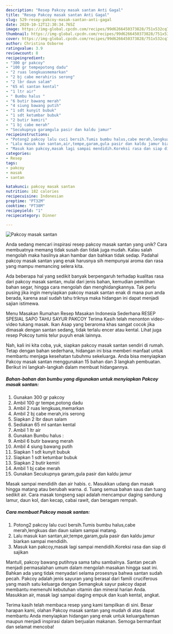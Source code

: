 ```yaml
---
description: "Resep Pakcoy masak santan Anti Gagal"
title: "Resep Pakcoy masak santan Anti Gagal"
slug: 529-resep-pakcoy-masak-santan-anti-gagal
date: 2020-10-12T12:30:34.765Z
image: https://img-global.cpcdn.com/recipes/99d6266450373828/751x532cq70/pakcoy-masak-santan-foto-resep-utama.jpg
thumbnail: https://img-global.cpcdn.com/recipes/99d6266450373828/751x532cq70/pakcoy-masak-santan-foto-resep-utama.jpg
cover: https://img-global.cpcdn.com/recipes/99d6266450373828/751x532cq70/pakcoy-masak-santan-foto-resep-utama.jpg
author: Christina Osborne
ratingvalue: 3.9
reviewcount: 8
recipeingredient:
- "300 gr pakcoy"
- "100 gr tempepotong dadu"
- "2 ruas lengkuasmemarkan"
- "2 bj cabe merahiris serong"
- "2 lbr daun salam"
- "65 ml santan kental"
- "1 ltr air"
- " Bumbu halus "
- "6 butir bawang merah"
- "4 siung bawang putih"
- "1 sdt kunyit bubuk"
- "1 sdt ketumbar bubuk"
- "2 butir kemiri"
- "1 bj cabe merah"
- "Secukupnya garamgula pasir dan kaldu jamur"
recipeinstructions:
- "Potong2 pakcoy lalu cuci bersih.Tumis bumbu halus,cabe merah,lengkuas dan daun salam sampai matang."
- "Lalu masuk kan santan,air,tempe,garam,gula pasir dan kaldu jamur biarkan sampai mendidih."
- "Masuk kan pakcoy,masak lagi sampai mendidih.Koreksi rasa dan siap di sajikan"
categories:
- Resep
tags:
- pakcoy
- masak
- santan

katakunci: pakcoy masak santan 
nutrition: 182 calories
recipecuisine: Indonesian
preptime: "PT32M"
cooktime: "PT38M"
recipeyield: "1"
recipecategory: Dinner

---
```



![Pakcoy masak santan](https://img-global.cpcdn.com/recipes/99d6266450373828/751x532cq70/pakcoy-masak-santan-foto-resep-utama.jpg)

Anda sedang mencari inspirasi resep pakcoy masak santan yang unik? Cara membuatnya memang tidak susah dan tidak juga mudah. Kalau salah mengolah maka hasilnya akan hambar dan bahkan tidak sedap. Padahal pakcoy masak santan yang enak harusnya sih mempunyai aroma dan rasa yang mampu memancing selera kita.

Ada beberapa hal yang sedikit banyak berpengaruh terhadap kualitas rasa dari pakcoy masak santan, mulai dari jenis bahan, kemudian pemilihan bahan segar, hingga cara mengolah dan menghidangkannya. Tak perlu pusing jika ingin menyiapkan pakcoy masak santan enak di mana pun anda berada, karena asal sudah tahu triknya maka hidangan ini dapat menjadi sajian istimewa.

Menu Masakan Rumahan Resep Masakan Indonesia Sederhana RESEP SPESIAL SAPO TAHU SAYUR PAKCOY Terima Kasih telah menonton video-video tukang masak. Ikan Asap yang beraroma khas sangat cocok jika dimasak dengan santan sedang, tidak terlalu encer atau kental. Lihat juga resep Pokcoy tumis telur puyuh enak lainnya.


Nah, kali ini kita coba, yuk, siapkan pakcoy masak santan sendiri di rumah. Tetap dengan bahan sederhana, hidangan ini bisa memberi manfaat untuk membantu menjaga kesehatan tubuhmu sekeluarga. Anda bisa menyiapkan Pakcoy masak santan menggunakan 15 bahan dan 3 langkah pembuatan. Berikut ini langkah-langkah dalam membuat hidangannya.

<!--inarticleads1-->

##### Bahan-bahan dan bumbu yang digunakan untuk menyiapkan Pakcoy masak santan:

1. Gunakan 300 gr pakcoy
1. Ambil 100 gr tempe,potong dadu
1. Ambil 2 ruas lengkuas,memarkan
1. Ambil 2 bj cabe merah,iris serong
1. Siapkan 2 lbr daun salam
1. Sediakan 65 ml santan kental
1. Ambil 1 ltr air
1. Gunakan  Bumbu halus :
1. Ambil 6 butir bawang merah
1. Ambil 4 siung bawang putih
1. Siapkan 1 sdt kunyit bubuk
1. Siapkan 1 sdt ketumbar bubuk
1. Siapkan 2 butir kemiri
1. Ambil 1 bj cabe merah
1. Gunakan Secukupnya garam,gula pasir dan kaldu jamur


Masak sampai mendidih dan air habis. c. Masukkan udang dan masak hingga matang atau berubah warna. d. Tuang semua bahan saus dan tuang sedikit air. Cara masak tongseng sapi adalah mencampur daging sandung lamur, daun kol, dan kecap, cabai rawit, dan beragam rempah. 

<!--inarticleads2-->

##### Cara membuat Pakcoy masak santan:

1. Potong2 pakcoy lalu cuci bersih.Tumis bumbu halus,cabe merah,lengkuas dan daun salam sampai matang.
1. Lalu masuk kan santan,air,tempe,garam,gula pasir dan kaldu jamur biarkan sampai mendidih.
1. Masuk kan pakcoy,masak lagi sampai mendidih.Koreksi rasa dan siap di sajikan


Mantull, pakcoy bawang putihnya sama tahu sambalnya. Santan pecah menjadi permasalahan umum dalam mengolah masakan hingga saat ini. Bahkan ada yang tidak menyadari selama prosesnya bahwa santan sudah pecah. Pakcoy adalah jenis sayuran yang berasal dari famili cruciferous yang masih satu keluarga dengan Semangkuk sayur pakcoy dapat membantu memenuhi kebutuhan vitamin dan mineral harian Anda. Masukkan air, masak lagi sampai daging empuk dan kuah kental, angkat. 

Terima kasih telah membaca resep yang kami tampilkan di sini. Besar harapan kami, olahan Pakcoy masak santan yang mudah di atas dapat membantu Anda menyiapkan hidangan yang enak untuk keluarga/teman maupun menjadi inspirasi dalam berjualan makanan. Semoga bermanfaat dan selamat mencoba!
